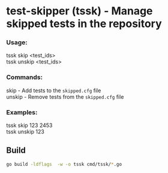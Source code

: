 # test-skipper (tssk) - Manage skipped tests in the repository



### Usage:
tssk skip <test_ids>  
tssk unskip <test_ids>

### Commands:
skip - Add tests to the `skipped.cfg` file  
unskip - Remove tests from the `skipped.cfg` file 

### Examples:
tssk skip 123 2453  
tssk unskip 123 

## Build 

```bash
go build -ldflags  -w -o tssk cmd/tssk/*.go 
```